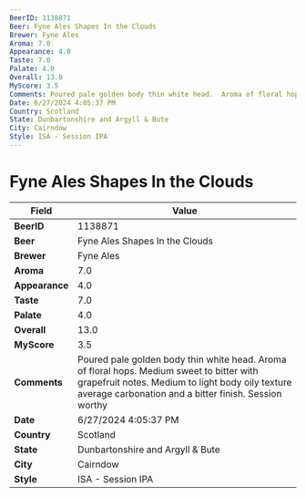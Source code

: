 ```yaml
---
BeerID: 1138871
Beer: Fyne Ales Shapes In the Clouds
Brewer: Fyne Ales
Aroma: 7.0
Appearance: 4.0
Taste: 7.0
Palate: 4.0
Overall: 13.0
MyScore: 3.5
Comments: Poured pale golden body thin white head.  Aroma of floral hops. Medium sweet to bitter with grapefruit notes.  Medium to light body oily texture average carbonation and a bitter finish.  Session worthy
Date: 6/27/2024 4:05:37 PM
Country: Scotland
State: Dunbartonshire and Argyll & Bute
City: Cairndow
Style: ISA - Session IPA
---
```


# Fyne Ales Shapes In the Clouds

| Field         | Value |
|---------------|-------|
| **BeerID** | 1138871 |
| **Beer** | Fyne Ales Shapes In the Clouds |
| **Brewer** | Fyne Ales |
| **Aroma** | 7.0 |
| **Appearance** | 4.0 |
| **Taste** | 7.0 |
| **Palate** | 4.0 |
| **Overall** | 13.0 |
| **MyScore** | 3.5 |
| **Comments** | Poured pale golden body thin white head.  Aroma of floral hops. Medium sweet to bitter with grapefruit notes.  Medium to light body oily texture average carbonation and a bitter finish.  Session worthy  |
| **Date** | 6/27/2024 4:05:37 PM |
| **Country** | Scotland |
| **State** | Dunbartonshire and Argyll & Bute |
| **City** | Cairndow |
| **Style** | ISA - Session IPA |
